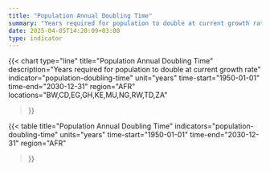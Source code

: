```yaml
---
title: "Population Annual Doubling Time"
summary: "Years required for population to double at current growth rate"
date: 2025-04-05T14:20:09+03:00
type: indicator
---
```


{{< chart
    type="line"
    title="Population Annual Doubling Time"
    description="Years required for population to double at current growth rate"
    indicator="population-doubling-time"
    unit="years"
    time-start="1950-01-01"
    time-end="2030-12-31"
    region="AFR"
    locations="BW,CD,EG,GH,KE,MU,NG,RW,TD,ZA"
>}}

{{< table
    title="Population Annual Doubling Time"
    indicators="population-doubling-time"
    units="years"
    time-start="1950-01-01"
    time-end="2030-12-31"
    region="AFR"
>}}
